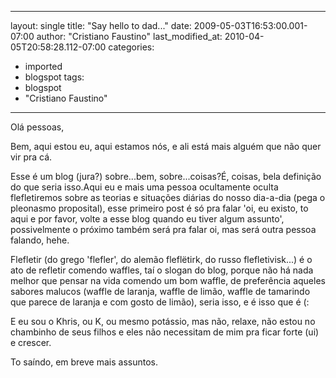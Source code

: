 
---
layout: single
title: "Say hello to dad..."
date: 2009-05-03T16:53:00.001-07:00
author: "Cristiano Faustino"
last_modified_at: 2010-04-05T20:58:28.112-07:00
categories:
  - imported
  - blogspot
tags:
  - blogspot
  - "Cristiano Faustino"
---

Olá pessoas,

Bem, aqui estou eu, aqui estamos nós, e ali está mais alguém que não quer vir pra cá.

Esse é um blog (jura?) sobre...bem, sobre...coisas?É, coisas, bela definição do que seria isso.Aqui eu e mais uma pessoa ocultamente oculta flefletiremos sobre as teorias e situações diárias do nosso dia-a-dia (pega o pleonasmo proposital), esse primeiro post é só pra falar 'oi, eu existo, to aqui e por favor, volte a esse blog quando eu tiver algum assunto', possivelmente o próximo também será pra falar oi, mas será outra pessoa falando, hehe.

Flefletir (do grego 'flefler', do alemão fleflëtirk, do russo flefletivisk...) é o ato de refletir comendo waffles, taí o slogan do blog, porque não há nada melhor que pensar na vida comendo um bom waffle, de preferência aqueles sabores malucos (waffle de laranja, waffle de limão, waffle de tamarindo que parece de laranja e com gosto de limão), seria isso, e é isso que é (:

E eu sou o Khris, ou K, ou mesmo potássio, mas não, relaxe, não estou no chambinho de seus filhos e eles não necessitam de mim pra ficar forte (ui) e crescer.

To saíndo, em breve mais assuntos.